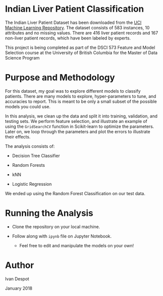 # Indian Liver Patient Classification

The Indian Liver Patient Dataset has been downloaded from the [UCI Machine Learning Repository](http://archive.ics.uci.edu/ml/datasets/ILPD+%28Indian+Liver+Patient+Dataset%29). The dataset consists of 583 instances, 10 attributes and no missing values. There are 416 liver patient records and 167 non-liver patient records, which have been labeled by experts.

This project is being completed as part of the DSCI 573 Feature and Model Selection course at the University of British Columbia for the Master of Data Science Program

# Purpose and Methodology

For this dataset, my goal was to explore different models to classify patients. There are many models to explore, hyper-parameters to tune, and accuracies to report. This is meant to be only a small subset of the possible models you could use.

In this analysis, we clean up the data and split it into training, validation, and testing sets. We perform feature selection, and illustrate an example of using the `GridSearchCV` function in Scikit-learn to optimize the parameters. Later on, we loop through the parameters and plot the errors to illustrate their effects.

The analysis consists of:

* Decision Tree Classifier

* Random Forests

* kNN

* Logistic Regression

We ended up using the Random Forest Classification on our test data. 

# Running the Analysis

* Clone the repository on your local machine.

* Follow along with `ipynb` file on Jupyter Notebook.

  * Feel free to edit and manipulate the models on your own!

# Author

Ivan Despot

January 2018
